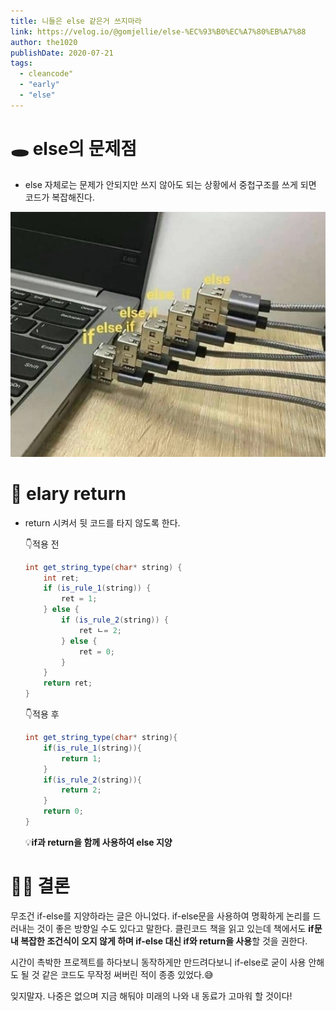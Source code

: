 ```yaml
---
title: 니들은 else 같은거 쓰지마라
link: https://velog.io/@gomjellie/else-%EC%93%B0%EC%A7%80%EB%A7%88
author: the1020
publishDate: 2020-07-21
tags: 
  - cleancode" 
  - "early" 
  - "else"
---
```


# 🕳 else의 문제점
- else 자체로는 문제가 안되지만 쓰지 않아도 되는 상황에서 중첩구조를 쓰게 되면 코드가 복잡해진다.

![else](../../docs/img/else.jpeg)

# 💊 elary return
- return 시켜서 뒷 코드를 타지 않도록 한다.

    👇적용 전
    ```Java
    int get_string_type(char* string) {
        int ret;
        if (is_rule_1(string)) {
            ret = 1;
        } else {
            if (is_rule_2(string)) {
                ret ㄴ= 2;
            } else {
                ret = 0;
            }
        }
        return ret;
    }
    ```

    👇적용 후
    ```java
    int get_string_type(char* string){
        if(is_rule_1(string)){
            return 1;
        }
        if(is_rule_2(string)){
            return 2;
        }
        return 0;
    }
    ```    

    💡**if과 return을 함께 사용하여 else 지양**

# 👩‍⚖️ 결론
무조건 if-else를 지양하라는 글은 아니었다. if-else문을 사용하여 명확하게 논리를 드러내는 것이 좋은 방향일 수도 있다고 말한다. 클린코드 책을 읽고 있는데 책에서도 **if문 내 복잡한 조건식이 오지 않게 하며 if-else 대신 if와 return을 사용**할 것을 권한다.

시간이 촉박한 프로젝트를 하다보니 동작하게만 만드려다보니 if-else로 굳이 사용 안해도 될 것 같은 코드도 무작정 써버린 적이 종종 있었다.😅 

잊지말자. 나중은 없으며 지금 해둬야 미래의 나와 내 동료가 고마워 할 것이다!